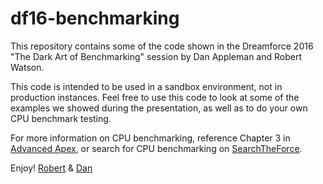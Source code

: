 # df16-benchmarking
This repository contains some of the code shown in the Dreamforce 2016 "The Dark Art of Benchmarking" session by Dan Appleman and Robert Watson.

This code is intended to be used in a sandbox environment, not in production instances. Feel free to use this code to look at some of the examples we showed during the presentation, as well as to do your own CPU benchmark testing.

For more information on CPU benchmarking, reference Chapter 3 in [Advanced Apex](http://advancedapex.com/), or search for CPU benchmarking on [SearchTheForce](http://searchtheforce.com).

Enjoy!
[Robert](http://twitter.com/jsbulldog89) & [Dan](http://twitter.com/danappleman)